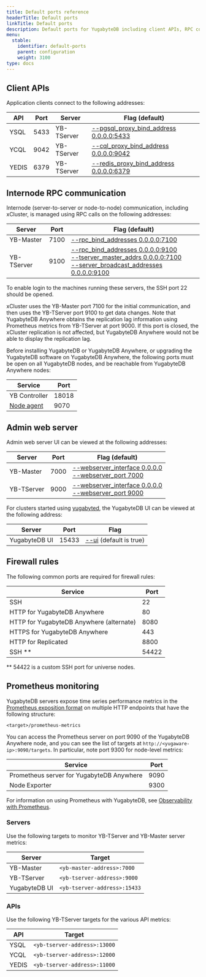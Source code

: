 ```yaml
---
title: Default ports reference
headerTitle: Default ports
linkTitle: Default ports
description: Default ports for YugabyteDB including client APIs, RPC communication, and monitoring.
menu:
  stable:
    identifier: default-ports
    parent: configuration
    weight: 3100
type: docs
---
```


## Client APIs

Application clients connect to the following addresses:

| API     | Port  | Server | Flag (default)           |
| ------- | ----- | ------- |------------------------------------------|
| YSQL | 5433  | YB-TServer | [--pgsql_proxy_bind_address 0.0.0.0:5433](../yb-tserver/#pgsql-proxy-bind-address) |
| YCQL | 9042  | YB-TServer | [--cql_proxy_bind_address 0.0.0.0:9042](../yb-tserver/#cql-proxy-bind-address)   |
| YEDIS | 6379  | YB-TServer | [--redis_proxy_bind_address 0.0.0.0:6379](../yb-tserver/#redis-proxy-bind-address) |

## Internode RPC communication

Internode (server-to-server or node-to-node) communication, including xCluster, is managed using RPC calls on the following addresses:

| Server     | Port | Flag (default)                              |
| ---------- | ---- | ------------------------------------------------------------ |
| YB-Master  | 7100 | [--rpc_bind_addresses 0.0.0.0:7100](../yb-master/#rpc-bind-addresses) |
| YB-TServer | 9100 | [--rpc_bind_addresses 0.0.0.0:9100](../yb-tserver/#rpc-bind-addresses)<br/>[--tserver_master_addrs 0.0.0.0:7100](../yb-tserver/#tserver-master-addrs)<br/>[--server_broadcast_addresses 0.0.0.0:9100](../yb-tserver/#server-broadcast-addresses) |

To enable login to the machines running these servers, the SSH port 22 should be opened.

xCluster uses the YB-Master port 7100 for the initial communication, and then uses the YB-TServer port 9100 to get data changes. Note that YugabyteDB Anywhere obtains the replication lag information using Prometheus metrics from YB-TServer at port 9000. If this port is closed, the xCluster replication is not affected, but YugabyteDB Anywhere would not be able to display the replication lag.

Before installing YugabyteDB or YugabyteDB Anywhere, or upgrading the YugabyteDB software on YugabyteDB Anywhere, the following ports must be open on all YugabyteDB nodes, and be reachable from YugabyteDB Anywhere nodes:

| Service       | Port  |
| ------------- | ----- |
| YB Controller | 18018 |
| [Node agent](../../../yugabyte-platform/configure-yugabyte-platform/set-up-cloud-provider/on-premises-manual/#install-node-agent) | 9070 |

## Admin web server

Admin web server UI can be viewed at the following addresses:

| Server    | Port  | Flag (default)                             |
| ---------- | ----- | ------------------------------------------------------------ |
| YB-Master  | 7000  |  [--webserver_interface 0.0.0.0](../yb-master/#webserver-interface)<br>[--webserver_port 7000](../yb-master/#webserver-port) |
| YB-TServer | 9000  |  [--webserver_interface 0.0.0.0](../yb-tserver/#webserver-interface)<br>[--webserver_port 9000](../yb-tserver/#webserver-port) |

For clusters started using [yugabyted](../yugabyted/), the YugabyteDB UI can be viewed at the following address:

| Server        | Port  | Flag                                             |
| ------------- | ----- | ------------------------------------------------ |
| YugabyteDB UI | 15433 | [--ui](../yugabyted/#start)  (default is true) |

## Firewall rules

The following common ports are required for firewall rules:

| Service     | Port
| ------- | ------------------------- |
| SSH    | 22 |
| HTTP for YugabyteDB Anywhere  | 80 |
| HTTP for YugabyteDB Anywhere (alternate) | 8080 |
| HTTPS for YugabyteDB Anywhere  | 443 |
| HTTP for Replicated | 8800 |
| SSH  **   | 54422 |

** 54422 is a custom SSH port for universe nodes.

## Prometheus monitoring

YugabyteDB servers expose time series performance metrics in the [Prometheus exposition format](https://prometheus.io/docs/instrumenting/exposition_formats/#text-based-format) on multiple HTTP endpoints that have the following structure:

```output
<target>/prometheus-metrics
```

You can access the Prometheus server on port 9090 of the YugabyteDB Anywhere node, and you can see the list of targets at `http://<yugaware-ip>:9090/targets`. In particular, note port 9300 for node-level metrics:

| Service           | Port |
| ----------------- | ---- |
| Prometheus server for YugabyteDB Anywhere | 9090 |
| Node Exporter     | 9300 |

For information on using Prometheus with YugabyteDB, see [Observability with Prometheus](../../../explore/observability).

### Servers

Use the following targets to monitor YB-TServer and YB-Master server metrics:

| Server     | Target                      |
| ---------- | --------------------------- |
| YB-Master  | `<yb-master-address>:7000`  |
| YB-TServer | `<yb-tserver-address>:9000` |
| YugabyteDB UI | `<yb-tserver-address>:15433` |

### APIs

Use the following YB-TServer targets for the various API metrics:

| API     | Target
| ------- | ------------------------- |
| YSQL    | `<yb-tserver-address>:13000` |
| YCQL    | `<yb-tserver-address>:12000` |
| YEDIS   | `<yb-tserver-address>:11000` |
